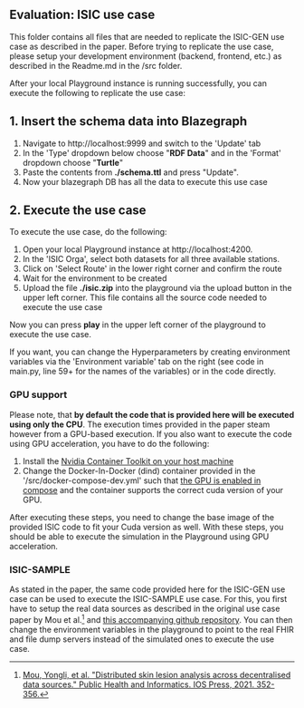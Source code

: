 ## Evaluation: ISIC use case

This folder contains all files that are needed to replicate the ISIC-GEN use case as described in the paper. Before trying to replicate the use case, please setup your development environment (backend, frontend, etc.) as described in the Readme.md in the /src folder.

After your local Playground instance is running successfully, you can execute the following to replicate the use case:

## 1. Insert the schema data into Blazegraph

1. Navigate to http://localhost:9999 and switch to the 'Update' tab
2. In the 'Type' dropdown below choose "**RDF Data**" and in the 'Format' dropdown choose "**Turtle**"
3. Paste the contents from **./schema.ttl** and press "Update".
4. Now your blazegraph DB has all the data to execute this use case

## 2. Execute the use case

To execute the use case, do the following: 

1. Open your local Playground instance at http://localhost:4200. 
2. In the 'ISIC Orga', select both datasets for all three available stations. 
3. Click on 'Select Route' in the lower right corner and confirm the route
4. Wait for the environment to be created
5. Upload the file **./isic.zip** into the playground via the upload button in the upper left corner. This file contains all the source code needed to execute the use case

Now you can press **play** in the upper left corner of the playground to execute the use case.

If you want, you can change the Hyperparameters by creating environment variables via the 'Environment variable' tab on the right (see code in main.py, line 59+ for the names of the variables) or in the code directly.

### GPU support

Please note, that **by default the code that is provided here will be executed using only the CPU**. The execution times provided in the paper steam however from a GPU-based execution. If you also want to execute the code using GPU acceleration, you have to do the following:

1. Install the [Nvidia Container Toolkit on your host machine](https://docs.nvidia.com/datacenter/cloud-native/container-toolkit/install-guide.html)
2. Change the Docker-In-Docker (dind) container provided in the '/src/docker-compose-dev.yml' such that [the GPU is enabled in compose](https://docs.docker.com/compose/gpu-support/) and the container supports the correct cuda version of your GPU.

After executing these steps, you need to change the base image of the provided ISIC code to fit your Cuda version as well. With these steps, you should be able to execute the simulation in the Playground using GPU acceleration.

### ISIC-SAMPLE

As stated in the paper, the same code provided here for the ISIC-GEN use case can be used to execute the ISIC-SAMPLE use case. For this, you first have to setup the real data sources as described in the original use case paper by Mou et al.[^1] and [this accompanying github repository](https://github.com/rwth-i5/mie2021). You can then change the environment variables in the playground to point to the real FHIR and file dump servers instead of the simulated ones to execute the use case.

[^1]: [Mou, Yongli, et al. "Distributed skin lesion analysis across decentralised data sources." Public Health and Informatics. IOS Press, 2021. 352-356.](https://ebooks.iospress.nl/volumearticle/56886)